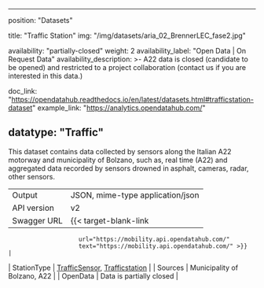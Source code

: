 

---
position: "Datasets"

title: "Traffic Station"
img: "/img/datasets/aria_02_BrennerLEC_fase2.jpg"

availability: "partially-closed"
weight: 2
availability_label: "Open Data | On Request Data"
availability_description: >-
    A22 data is closed (candidate to be opened) and restricted to a project collaboration
    (<a id="dataset-mailto">contact&nbsp;us</a>
    if you are interested in this data.)

doc_link: "https://opendatahub.readthedocs.io/en/latest/datasets.html#trafficstation-dataset"
example_link: "https://analytics.opendatahub.com/"

datatype: "Traffic"
---

This dataset contains data collected by sensors along the Italian A22 motorway and municipality of Bolzano, such as, real time (A22) and aggregated data recorded by sensors drowned in asphalt, cameras, radar, other sensors.

|             |                                                                                                                                                                |
| :---------- | -------------------------------------------------------------------------------------------------------------------------------------------------------------- |
| Output      | JSON, mime-type application/json                                                                                                                               |
| API version | v2                                                                                                                                                             |
| Swagger URL | {{< target-blank-link
                        url="https://mobility.api.opendatahub.com/"
                        text="https://mobility.api.opendatahub.com/" >}}                                                                                                                      |
| StationType | [TrafficSensor](https://mobility.api.opendatahub.com/v2/flat/TrafficSensor), [Trafficstation](https://mobility.api.opendatahub.com/v2/flat/Trafficstation) |
| Sources     | Municipality of Bolzano, A22                                                                                                                                   |
| OpenData    | Data is partially closed                                                                                                                                      |
